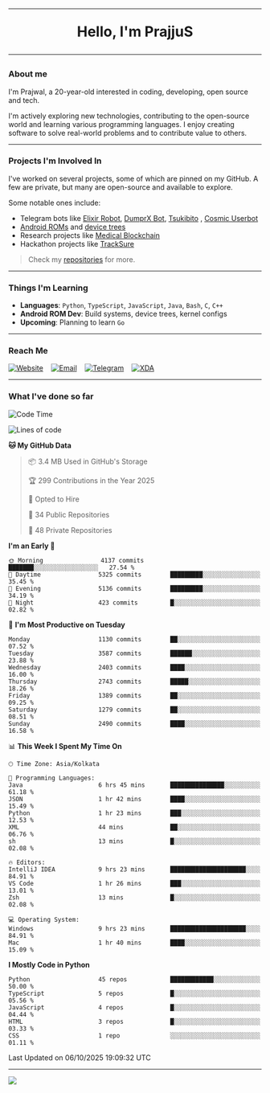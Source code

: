 <h1 align="center"><hr>Hello, I'm PrajjuS<hr></h1>

### About me

I'm Prajwal, a 20-year-old interested in coding, developing, open source and tech.

I'm actively exploring new technologies, contributing to the open-source world and learning various programming languages. I enjoy creating software to solve real-world problems and to contribute value to others.

---

### Projects I'm Involved In

I've worked on several projects, some of which are pinned on my GitHub. A few are private, but many are open-source and available to explore.

Some notable ones include:

- Telegram bots like [Elixir Robot](https://t.me/projectelixir_bot), [DumprX Bot](https://t.me/DumprXBot), [Tsukibito](https://t.me/PrajjuSAssistantBot)
, [Cosmic Userbot](https://github.com/SkyLab-Devs/CosmicUserbot)
- [Android ROMs](https://github.com/Noob-OS) and [device trees](https://github.com/PrajjuS/device_xiaomi_vince)
- Research projects like [Medical Blockchain](https://github.com/PrajjuS/Medical-Blockchain)
- Hackathon projects like [TrackSure](https://github.com/TheNoMadDevs/TrackSure)

> Check my [repositories](https://github.com/PrajjuS?tab=repositories) for more.

---

### Things I'm Learning

- **Languages**: `Python`, `TypeScript`, `JavaScript`, `Java`, `Bash`, `C`, `C++`
- **Android ROM Dev**: Build systems, device trees, kernel configs
- **Upcoming**: Planning to learn `Go`

---

### Reach Me


<a href="https://prajjus.xyz"><img src="https://img.shields.io/badge/Website-000000?style=flat-square&logo=githubpages&logoColor=white" alt="Website"/></a>
&nbsp;&nbsp;
<a href="mailto:theprajjus@gmail.com"><img src="https://img.shields.io/badge/Email-D14836?style=flat-square&logo=gmail&logoColor=white" alt="Email"/></a>
&nbsp;&nbsp;
<a href="https://telegram.me/PrajjuS"><img src="https://img.shields.io/badge/Telegram-2CA5E0?style=flat-square&logo=telegram&logoColor=white" alt="Telegram"/></a>
&nbsp;&nbsp;
<a href="https://forum.xda-developers.com/m/prajjus.10388799/"><img src="https://img.shields.io/badge/XDA-F59714?style=flat-square&logo=xda-developers&logoColor=white" alt="XDA"/></a>

---

### What I've done so far

<!--START_SECTION:waka-->
![Code Time](http://img.shields.io/badge/Code%20Time-1%2C084%20hrs%2014%20mins-blue)

![Lines of code](https://img.shields.io/badge/From%20Hello%20World%20I%27ve%20Written-1.6%20million%20lines%20of%20code-blue)

**🐱 My GitHub Data** 

> 📦 3.4 MB Used in GitHub's Storage 
 > 
> 🏆 299 Contributions in the Year 2025
 > 
> 💼 Opted to Hire
 > 
> 📜 34 Public Repositories 
 > 
> 🔑 48 Private Repositories 
 > 
**I'm an Early 🐤** 

```text
🌞 Morning                4137 commits        ███████░░░░░░░░░░░░░░░░░░   27.54 % 
🌆 Daytime                5325 commits        █████████░░░░░░░░░░░░░░░░   35.45 % 
🌃 Evening                5136 commits        █████████░░░░░░░░░░░░░░░░   34.19 % 
🌙 Night                  423 commits         █░░░░░░░░░░░░░░░░░░░░░░░░   02.82 % 
```
📅 **I'm Most Productive on Tuesday** 

```text
Monday                   1130 commits        ██░░░░░░░░░░░░░░░░░░░░░░░   07.52 % 
Tuesday                  3587 commits        ██████░░░░░░░░░░░░░░░░░░░   23.88 % 
Wednesday                2403 commits        ████░░░░░░░░░░░░░░░░░░░░░   16.00 % 
Thursday                 2743 commits        █████░░░░░░░░░░░░░░░░░░░░   18.26 % 
Friday                   1389 commits        ██░░░░░░░░░░░░░░░░░░░░░░░   09.25 % 
Saturday                 1279 commits        ██░░░░░░░░░░░░░░░░░░░░░░░   08.51 % 
Sunday                   2490 commits        ████░░░░░░░░░░░░░░░░░░░░░   16.58 % 
```


📊 **This Week I Spent My Time On** 

```text
🕑︎ Time Zone: Asia/Kolkata

💬 Programming Languages: 
Java                     6 hrs 45 mins       ███████████████░░░░░░░░░░   61.18 % 
JSON                     1 hr 42 mins        ████░░░░░░░░░░░░░░░░░░░░░   15.49 % 
Python                   1 hr 23 mins        ███░░░░░░░░░░░░░░░░░░░░░░   12.53 % 
XML                      44 mins             ██░░░░░░░░░░░░░░░░░░░░░░░   06.76 % 
sh                       13 mins             █░░░░░░░░░░░░░░░░░░░░░░░░   02.08 % 

🔥 Editors: 
IntelliJ IDEA            9 hrs 23 mins       █████████████████████░░░░   84.91 % 
VS Code                  1 hr 26 mins        ███░░░░░░░░░░░░░░░░░░░░░░   13.01 % 
Zsh                      13 mins             █░░░░░░░░░░░░░░░░░░░░░░░░   02.08 % 

💻 Operating System: 
Windows                  9 hrs 23 mins       █████████████████████░░░░   84.91 % 
Mac                      1 hr 40 mins        ████░░░░░░░░░░░░░░░░░░░░░   15.09 % 
```

**I Mostly Code in Python** 

```text
Python                   45 repos            ████████████░░░░░░░░░░░░░   50.00 % 
TypeScript               5 repos             █░░░░░░░░░░░░░░░░░░░░░░░░   05.56 % 
JavaScript               4 repos             █░░░░░░░░░░░░░░░░░░░░░░░░   04.44 % 
HTML                     3 repos             █░░░░░░░░░░░░░░░░░░░░░░░░   03.33 % 
CSS                      1 repo              ░░░░░░░░░░░░░░░░░░░░░░░░░   01.11 % 
```




 Last Updated on 06/10/2025 19:09:32 UTC
<!--END_SECTION:waka-->

---

<img src="https://komarev.com/ghpvc/?username=prajjus&label=Profile%20Views&color=000000&style=flat">